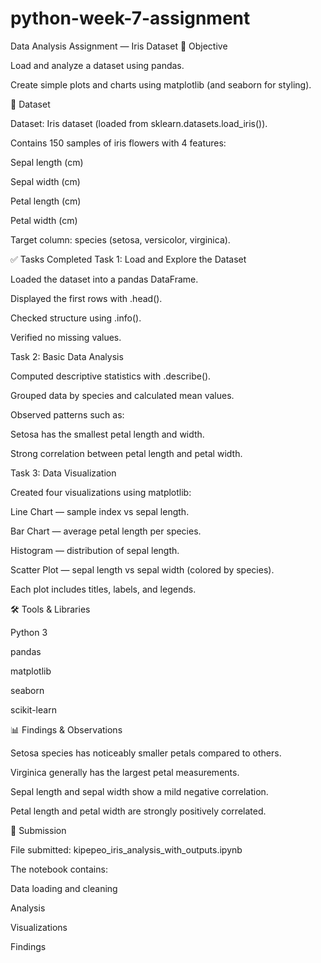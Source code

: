 # python-week-7-assignment
Data Analysis Assignment — Iris Dataset
📌 Objective

Load and analyze a dataset using pandas.

Create simple plots and charts using matplotlib (and seaborn for styling).

📂 Dataset

Dataset: Iris dataset (loaded from sklearn.datasets.load_iris()).

Contains 150 samples of iris flowers with 4 features:

Sepal length (cm)

Sepal width (cm)

Petal length (cm)

Petal width (cm)

Target column: species (setosa, versicolor, virginica).

✅ Tasks Completed
Task 1: Load and Explore the Dataset

Loaded the dataset into a pandas DataFrame.

Displayed the first rows with .head().

Checked structure using .info().

Verified no missing values.

Task 2: Basic Data Analysis

Computed descriptive statistics with .describe().

Grouped data by species and calculated mean values.

Observed patterns such as:

Setosa has the smallest petal length and width.

Strong correlation between petal length and petal width.

Task 3: Data Visualization

Created four visualizations using matplotlib:

Line Chart — sample index vs sepal length.

Bar Chart — average petal length per species.

Histogram — distribution of sepal length.

Scatter Plot — sepal length vs sepal width (colored by species).

Each plot includes titles, labels, and legends.

🛠️ Tools & Libraries

Python 3

pandas

matplotlib

seaborn

scikit-learn

📊 Findings & Observations

Setosa species has noticeably smaller petals compared to others.

Virginica generally has the largest petal measurements.

Sepal length and sepal width show a mild negative correlation.

Petal length and petal width are strongly positively correlated.

📎 Submission

File submitted: kipepeo_iris_analysis_with_outputs.ipynb

The notebook contains:

Data loading and cleaning

Analysis

Visualizations

Findings
